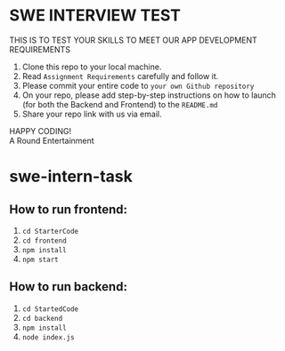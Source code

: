 # SWE INTERVIEW TEST 
THIS IS TO TEST YOUR SKILLS TO MEET OUR APP DEVELOPMENT REQUIREMENTS

1. Clone this repo to your local machine.
2. Read `Assignment Requirements` carefully and follow it.
4. Please commit your entire code to `your own Github repository` 
5. On your repo, please add step-by-step instructions on how to launch (for both the Backend and Frontend) to the `README.md`
6. Share your repo link with us via email.

HAPPY CODING! </br>
A Round Entertainment
# swe-intern-task

## How to run frontend:
1. `cd StarterCode`
2. `cd frontend`
3. `npm install`
4. `npm start`

## How to run backend: 
1. `cd StartedCode`
2. `cd backend`
3. `npm install`
4. `node index.js`



